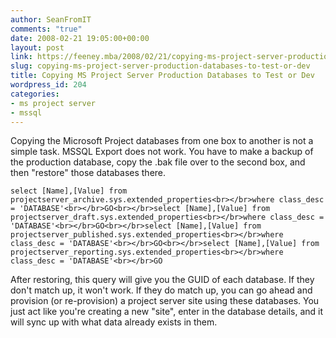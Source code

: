 ```yaml
---
author: SeanFromIT
comments: "true"
date: 2008-02-21 19:05:00+00:00
layout: post
link: https://feeney.mba/2008/02/21/copying-ms-project-server-production-databases-to-test-or-dev/
slug: copying-ms-project-server-production-databases-to-test-or-dev
title: Copying MS Project Server Production Databases to Test or Dev
wordpress_id: 204
categories:
- ms project server
- mssql
---
```


Copying the Microsoft Project databases from one box to another is not a simple task. MSSQL Export does not work. You have to make a backup of the production database, copy the .bak file over to the second box, and then "restore" those databases there.  

    
    select [Name],[Value] from projectserver_archive.sys.extended_properties<br></br>where class_desc = 'DATABASE'<br></br>GO<br></br>select [Name],[Value] from projectserver_draft.sys.extended_properties<br></br>where class_desc = 'DATABASE'<br></br>GO<br></br>select [Name],[Value] from projectserver_published.sys.extended_properties<br></br>where class_desc = 'DATABASE'<br></br>GO<br></br>select [Name],[Value] from projectserver_reporting.sys.extended_properties<br></br>where class_desc = 'DATABASE'<br></br>GO

  
After restoring, this query will give you the GUID of each database. If they don't match up, it won't work. If they do match up, you can go ahead and provision (or re-provision) a project server site using these databases. You just act like you're creating a new "site", enter in the database details, and it will sync up with what data already exists in them.
